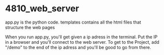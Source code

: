 # 4810_web_server

app.py is the python code.
templates contains all the html files that structure the web pages

When you run app.py, you'll get given a ip adress in the terminal. Put the IP in a browser and you'll connect to the web server.
To get to the Project, add "/demo" to the end of the ip adress and you'll be good to go from there.
